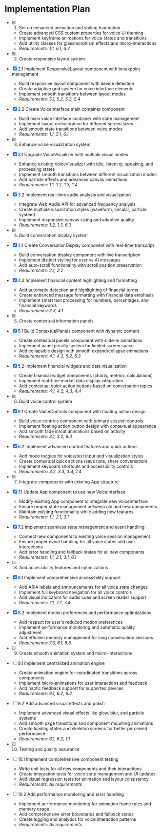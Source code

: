# Implementation Plan

- [x] 1. Set up enhanced animation and styling foundation





  - Create advanced CSS custom properties for voice UI theming
  - Implement keyframe animations for voice states and transitions
  - Add utility classes for glassmorphism effects and micro-interactions
  - _Requirements: 1.1, 6.1, 6.2_

- [x] 2. Create responsive layout system





- [x] 2.1 Implement ResponsiveLayout component with breakpoint management


  - Build responsive layout component with device detection
  - Create adaptive grid system for voice interface elements
  - Implement smooth transitions between layout modes
  - _Requirements: 5.1, 5.2, 5.3, 5.4_

- [x] 2.2 Create VoiceInterface main container component


  - Build main voice interface container with state management
  - Implement layout orchestration for different screen sizes
  - Add smooth state transitions between voice modes
  - _Requirements: 1.1, 5.1, 6.1_

- [x] 3. Enhance voice visualization system




- [x] 3.1 Upgrade VoiceVisualizer with multiple visual modes


  - Enhance existing VoiceVisualizer with idle, listening, speaking, and processing states
  - Implement smooth transitions between different visualization modes
  - Add particle effects and advanced canvas animations
  - _Requirements: 1.1, 1.2, 1.3, 1.4_

- [x] 3.2 Implement real-time audio analysis and visualization





  - Integrate Web Audio API for advanced frequency analysis
  - Create multiple visualization styles (waveform, circular, particle system)
  - Implement responsive canvas sizing and adaptive quality
  - _Requirements: 1.2, 1.3, 6.3_

- [x] 4. Build conversation display system





- [x] 4.1 Create ConversationDisplay component with real-time transcript


  - Build conversation display component with live transcription
  - Implement distinct styling for user vs AI messages
  - Add auto-scroll functionality with scroll position preservation
  - _Requirements: 2.1, 2.2_

- [x] 4.2 Implement financial content highlighting and formatting


  - Add automatic detection and highlighting of financial terms
  - Create enhanced message formatting with financial data emphasis
  - Implement smart text processing for numbers, percentages, and financial keywords
  - _Requirements: 2.3, 4.1_

- [x] 5. Create contextual information panels




- [x] 5.1 Build ContextualPanels component with dynamic content


  - Create contextual panels component with slide-in animations
  - Implement panel priority system for limited screen space
  - Add collapsible design with smooth expand/collapse animations
  - _Requirements: 4.1, 4.2, 5.2, 5.3_

- [x] 5.2 Implement financial widgets and data visualization


  - Create financial widget components (charts, metrics, calculations)
  - Implement real-time market data display integration
  - Add contextual quick action buttons based on conversation topics
  - _Requirements: 4.1, 4.2, 4.3, 4.4_

- [x] 6. Build voice control system




- [x] 6.1 Create VoiceControls component with floating action design


  - Build voice controls component with primary session controls
  - Implement floating action button design with contextual appearance
  - Add smooth fade in/out animations based on activity
  - _Requirements: 3.1, 3.2, 6.4_

- [x] 6.2 Implement advanced control features and quick actions


  - Add mode toggles for voice/text input and visualization styles
  - Create contextual quick actions (save note, share conversation)
  - Implement keyboard shortcuts and accessibility controls
  - _Requirements: 3.2, 3.3, 3.4, 7.4_

- [x] 7. Integrate components with existing App structure





- [x] 7.1 Update App component to use new VoiceInterface


  - Modify existing App component to integrate new VoiceInterface
  - Ensure proper state management between old and new components
  - Maintain existing functionality while adding new features
  - _Requirements: 1.1, 2.1, 3.1_

- [x] 7.2 Implement seamless state management and event handling


  - Connect new components to existing voice session management
  - Ensure proper event handling for all voice states and user interactions
  - Add error handling and fallback states for all new components
  - _Requirements: 1.1, 2.1, 3.1, 6.1_

- [ ] 8. Add accessibility features and optimizations




- [x] 8.1 Implement comprehensive accessibility support




  - Add ARIA labels and announcements for all voice state changes
  - Implement full keyboard navigation for all voice controls
  - Add visual indicators for audio cues and screen reader support
  - _Requirements: 7.1, 7.2, 7.4_

- [x] 8.2 Implement motion preferences and performance optimizations






  - Add respect for user's reduced motion preferences
  - Implement performance monitoring and automatic quality adjustment
  - Add efficient memory management for long conversation sessions
  - _Requirements: 7.3, 6.1, 6.3_

- [ ] 9. Create smooth animation system and micro-interactions
- [ ] 9.1 Implement centralized animation engine
  - Create animation engine for coordinated transitions across components
  - Implement micro-animations for user interactions and feedback
  - Add haptic feedback support for supported devices
  - _Requirements: 6.1, 6.2, 6.4_

- [ ] 9.2 Add advanced visual effects and polish
  - Implement advanced visual effects like glow, blur, and particle systems
  - Add smooth page transitions and component mounting animations
  - Create loading states and skeleton screens for better perceived performance
  - _Requirements: 6.1, 6.2, 1.1_

- [ ] 10. Testing and quality assurance
- [ ] 10.1 Implement comprehensive component testing
  - Write unit tests for all new components and their interactions
  - Create integration tests for voice state management and UI updates
  - Add visual regression tests for animation and layout consistency
  - _Requirements: All requirements_

- [ ] 10.2 Add performance monitoring and error handling
  - Implement performance monitoring for animation frame rates and memory usage
  - Add comprehensive error boundaries and fallback states
  - Create logging and analytics for voice interaction patterns
  - _Requirements: All requirements_